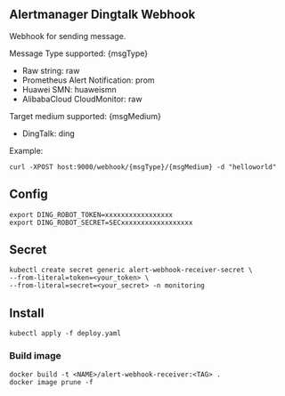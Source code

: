 ## Alertmanager Dingtalk Webhook
Webhook for sending message.

Message Type supported: {msgType}
- Raw string: raw
- Prometheus Alert Notification: prom
- Huawei SMN: huaweismn
- AlibabaCloud CloudMonitor: raw 

Target medium supported: {msgMedium}
- DingTalk: ding

Example: 
```
curl -XPOST host:9000/webhook/{msgType}/{msgMedium} -d "helloworld"
```

## Config
```
export DING_ROBOT_TOKEN=xxxxxxxxxxxxxxxxx
export DING_ROBOT_SECRET=SECxxxxxxxxxxxxxxxxxx

```

## Secret
```
kubectl create secret generic alert-webhook-receiver-secret \
--from-literal=token=<your_token> \
--from-literal=secret=<your_secret> -n monitoring
```

## Install
```
kubectl apply -f deploy.yaml
```

### Build image

```
docker build -t <NAME>/alert-webhook-receiver:<TAG> .
docker image prune -f
```

